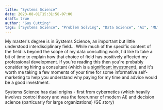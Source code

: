 ```yaml
---
title: "Systems Science"
date: 2023-08-01T15:31:58-07:00
draft: true
author: "Guy Cutting"
tags: ["Systems Science", "Problem Solving", "Data Science", "AI", "ML", "Modeling", "Simulation", "Complex Systems"]
---
```


My master's degree is in Systems Science, an important but little understood interdisciplinary field... While much of the specific content of the field is beyond the scope of my data consulting work, I'd like to take a bit of time to explain how that choice of field has positively affected my professional development. If you're reading this then you're probably considering hiring a consultant (which is a [significant investment](/services)), and it's worth me taking a few moments of your time for some informative self-marketing to help you understand why paying for my time and advice would be a good investment.

Systems Science has dual origins - first from cybernetics (which heavily involves control theory and was the forerunner of modern AI) and decision science (particuarly for large organizations) (GE story)